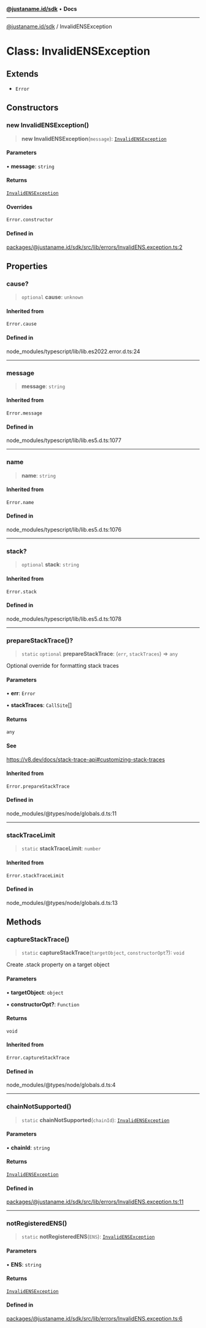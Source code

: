 [**@justaname.id/sdk**](../README.md) • **Docs**

***

[@justaname.id/sdk](../globals.md) / InvalidENSException

# Class: InvalidENSException

## Extends

- `Error`

## Constructors

### new InvalidENSException()

> **new InvalidENSException**(`message`): [`InvalidENSException`](InvalidENSException.md)

#### Parameters

• **message**: `string`

#### Returns

[`InvalidENSException`](InvalidENSException.md)

#### Overrides

`Error.constructor`

#### Defined in

[packages/@justaname.id/sdk/src/lib/errors/InvalidENS.exception.ts:2](https://github.com/JustaName-id/JustaName-sdk/blob/626b4b68604f3125538c424811e641247a5bd58d/packages/@justaname.id/sdk/src/lib/errors/InvalidENS.exception.ts#L2)

## Properties

### cause?

> `optional` **cause**: `unknown`

#### Inherited from

`Error.cause`

#### Defined in

node\_modules/typescript/lib/lib.es2022.error.d.ts:24

***

### message

> **message**: `string`

#### Inherited from

`Error.message`

#### Defined in

node\_modules/typescript/lib/lib.es5.d.ts:1077

***

### name

> **name**: `string`

#### Inherited from

`Error.name`

#### Defined in

node\_modules/typescript/lib/lib.es5.d.ts:1076

***

### stack?

> `optional` **stack**: `string`

#### Inherited from

`Error.stack`

#### Defined in

node\_modules/typescript/lib/lib.es5.d.ts:1078

***

### prepareStackTrace()?

> `static` `optional` **prepareStackTrace**: (`err`, `stackTraces`) => `any`

Optional override for formatting stack traces

#### Parameters

• **err**: `Error`

• **stackTraces**: `CallSite`[]

#### Returns

`any`

#### See

https://v8.dev/docs/stack-trace-api#customizing-stack-traces

#### Inherited from

`Error.prepareStackTrace`

#### Defined in

node\_modules/@types/node/globals.d.ts:11

***

### stackTraceLimit

> `static` **stackTraceLimit**: `number`

#### Inherited from

`Error.stackTraceLimit`

#### Defined in

node\_modules/@types/node/globals.d.ts:13

## Methods

### captureStackTrace()

> `static` **captureStackTrace**(`targetObject`, `constructorOpt`?): `void`

Create .stack property on a target object

#### Parameters

• **targetObject**: `object`

• **constructorOpt?**: `Function`

#### Returns

`void`

#### Inherited from

`Error.captureStackTrace`

#### Defined in

node\_modules/@types/node/globals.d.ts:4

***

### chainNotSupported()

> `static` **chainNotSupported**(`chainId`): [`InvalidENSException`](InvalidENSException.md)

#### Parameters

• **chainId**: `string`

#### Returns

[`InvalidENSException`](InvalidENSException.md)

#### Defined in

[packages/@justaname.id/sdk/src/lib/errors/InvalidENS.exception.ts:11](https://github.com/JustaName-id/JustaName-sdk/blob/626b4b68604f3125538c424811e641247a5bd58d/packages/@justaname.id/sdk/src/lib/errors/InvalidENS.exception.ts#L11)

***

### notRegisteredENS()

> `static` **notRegisteredENS**(`ENS`): [`InvalidENSException`](InvalidENSException.md)

#### Parameters

• **ENS**: `string`

#### Returns

[`InvalidENSException`](InvalidENSException.md)

#### Defined in

[packages/@justaname.id/sdk/src/lib/errors/InvalidENS.exception.ts:6](https://github.com/JustaName-id/JustaName-sdk/blob/626b4b68604f3125538c424811e641247a5bd58d/packages/@justaname.id/sdk/src/lib/errors/InvalidENS.exception.ts#L6)
